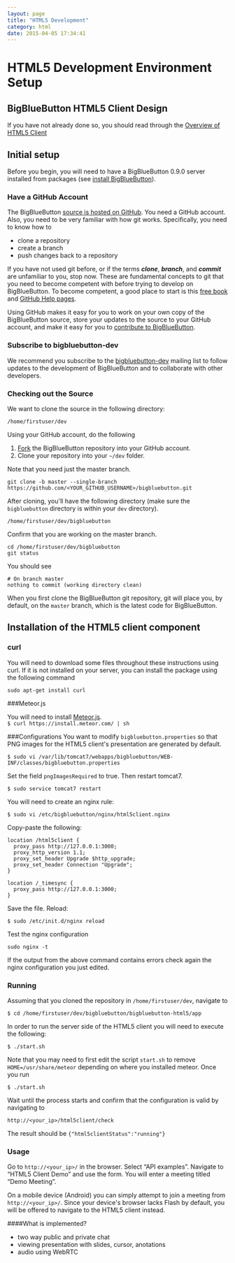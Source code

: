 ```yaml
---
layout: page
title: "HTML5 Development"
category: html
date: 2015-04-05 17:34:41
---
```



# HTML5 Development Environment Setup

## BigBlueButton HTML5 Client Design
If you have not already done so, you should read through the [Overview of HTML5 Client](/html/html5-overview.html)

## Initial setup

Before you begin, you will need to have a BigBlueButton 0.9.0 server installed from packages (see [install BigBlueButton](/install/install.html)).


### Have a GitHub Account

The BigBlueButton [source is hosted on GitHub](https://github.com/bigbluebutton/bigbluebutton).  You need a GitHub account.  Also, you need to be very familiar with how git works.  Specifically, you need to know how to

  * clone a repository
  * create a branch
  * push changes back to a repository

If you have not used git before, or if the terms **_clone_**, **_branch_**, and **_commit_** are unfamiliar to you, stop now.  These are fundamental concepts to git that you need to become competent with before trying to develop on BigBlueButton. To become competent, a good place to start is this [free book](http://progit.org/book/) and [GitHub Help pages](http://help.github.com/).

Using GitHub makes it easy for you to work on your own copy of the BigBlueButton source, store your updates to the source to your GitHub account, and make it easy for you to [contribute to BigBlueButton](/support/faq.html#contributing-to-bigbluebutton).

### Subscribe to bigbluebutton-dev

We recommend you subscribe to the [bigbluebutton-dev](http://groups.google.com/group/bigbluebutton-dev/topics?gvc=2) mailing list to follow updates to the development of BigBlueButton and to collaborate with other developers.



### Checking out the Source

We want to clone the source in the following directory:

```
/home/firstuser/dev
```

Using your GitHub account, do the following

1. [Fork](http://help.github.com/fork-a-repo/) the BigBlueButton repository into your GitHub account.
2. Clone your repository into your `~/dev` folder.

Note that you need just the master branch.

```
git clone -b master --single-branch https://github.com/<YOUR_GITHUB_USERNAME>/bigbluebutton.git
```

After cloning, you'll have the following directory (make sure the `bigbluebutton` directory is within your `dev` directory).

```
/home/firstuser/dev/bigbluebutton
```

Confirm that you are working on the master branch.

```
cd /home/firstuser/dev/bigbluebutton
git status
```

You should see

```
# On branch master
nothing to commit (working directory clean)
```

When you first clone the BigBlueButton git repository, git will place you, by default, on the `master` branch, which is the latest code for BigBlueButton.



## Installation of the HTML5 client component
### curl

You will need to download some files throughout these instructions using curl. If it is not installed on your server, you can install the package using the following command

```
sudo apt-get install curl
```

###Meteor.js

You will need to install [Meteor.js](http://www.meteor.com).  
```$ curl https://install.meteor.com/ | sh```

###Configurations
You want to modify `bigbluebutton.properties` so that PNG images for the HTML5 client's presentation are generated by default.

```
$ sudo vi /var/lib/tomcat7/webapps/bigbluebutton/WEB-INF/classes/bigbluebutton.properties

```  
Set the field `pngImagesRequired` to true. Then restart tomcat7.

```$ sudo service tomcat7 restart```

You will need to create an nginx rule:

```$ sudo vi /etc/bigbluebutton/nginx/html5client.nginx```


Copy-paste the following:

```
location /html5client {
  proxy_pass http://127.0.0.1:3000;
  proxy_http_version 1.1;
  proxy_set_header Upgrade $http_upgrade;
  proxy_set_header Connection "Upgrade";
}

location /_timesync {
  proxy_pass http://127.0.0.1:3000;
}
```
Save the file. Reload:

```$ sudo /etc/init.d/nginx reload```

Test the nginx configuration

```
sudo nginx -t
```
If the output from the above command contains errors check again the nginx configuration you just edited.


### Running
Assuming that you cloned the repository in ```/home/firstuser/dev```, navigate to

```$ cd /home/firstuser/dev/bigbluebutton/bigbluebutton-html5/app```  

In order to run the server side of the HTML5 client you will need to execute the following:

``` $ ./start.sh ```

Note that you may need to first edit the script ```start.sh``` to remove ```HOME=/usr/share/meteor``` depending on where you installed meteor.
Once you run

```$ ./start.sh```

Wait until the process starts and confirm that the configuration is valid by navigating to

```
http://<your_ip>/html5client/check
```

The result should be ```{"html5clientStatus":"running"}```

### Usage
Go to ```http://<your_ip>/``` in the browser. Select “API examples”. Navigate to “HTML5 Client Demo” and use the form. You will enter a meeting titled “Demo Meeting”.

On a mobile device (Android) you can simply attempt to join a meeting from ```http://<your_ip>/```. Since your device's browser lacks Flash by default, you will be offered to navigate to the HTML5 client instead.


####What is implemented?
  * two way public and private chat
  * viewing presentation with slides, cursor, anotations
  * audio using WebRTC
